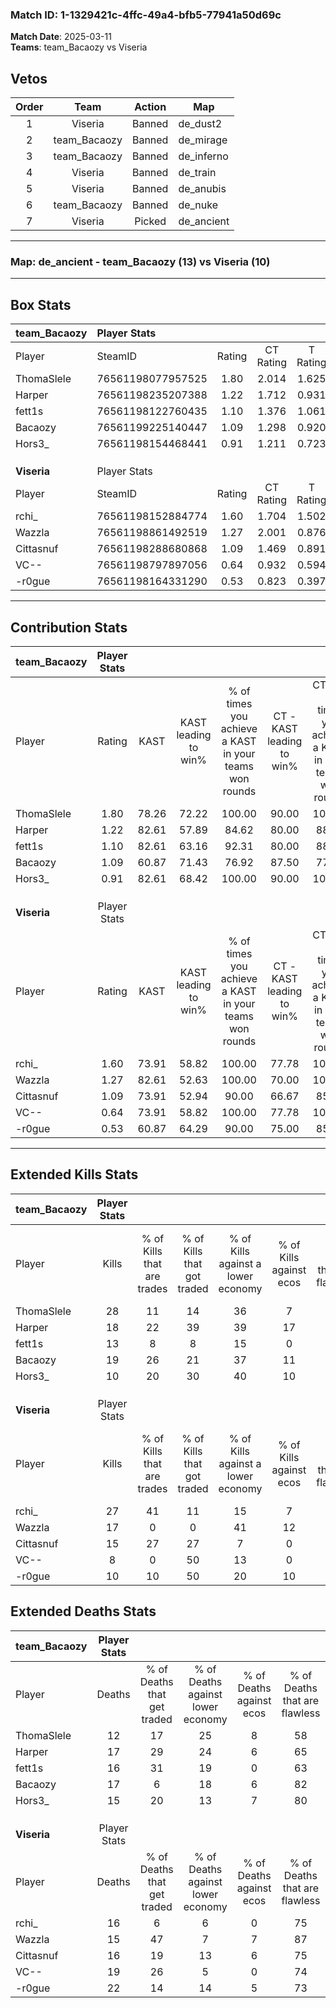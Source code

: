 ### Match ID: 1-1329421c-4ffc-49a4-bfb5-77941a50d69c  
**Match Date**: 2025-03-11  
**Teams**: team_Bacaozy vs Viseria  

## Vetos  

| Order | Team | Action | Map |
| :---: | :--: | :----: | --- |
| 1 | Viseria | Banned | de_dust2 |
| 2 | team_Bacaozy | Banned | de_mirage |
| 3 | team_Bacaozy | Banned | de_inferno |
| 4 | Viseria | Banned | de_train |
| 5 | Viseria | Banned | de_anubis |
| 6 | team_Bacaozy | Banned | de_nuke |
| 7 | Viseria | Picked | de_ancient |

---  

### **Map**: de_ancient - team_Bacaozy (13) vs Viseria (10)  
---  

## Box Stats  

| **team_Bacaozy** | Player Stats      |        |           |          |       |       |       |         |        |      |     |
| :- | :- | :-: | :-: | :-: | :-: | :-: | :-: | :-: | :-: | :-: | :-: |
| Player           | SteamID           | Rating | CT Rating | T Rating | KAST  |  ADR  | Kills | Assists | Deaths | K/D  | HS% |
| ThomaSlele       | 76561198077957525 |  1.80  |   2.014   |  1.625   | 78.26 | 119.4 |  28   |    3    |   12   | 2.33 | 53  |
| Harper           | 76561198235207388 |  1.22  |   1.712   |  0.931   | 82.61 | 76.8  |  18   |    6    |   17   | 1.06 | 44  |
| fett1s           | 76561198122760435 |  1.10  |   1.376   |  1.061   | 82.61 | 82.8  |  13   |   12    |   16   | 0.81 | 38  |
| Bacaozy          | 76561199225140447 |  1.09  |   1.298   |  0.920   | 60.87 | 78.2  |  19   |    4    |   17   | 1.12 | 63  |
| Hors3_           | 76561198154468441 |  0.91  |   1.211   |  0.723   | 82.61 | 57.7  |  10   |    7    |   15   | 0.67 | 90  |
|                  |                   |        |           |          |       |       |       |         |        |      |     |
|                  |                   |        |           |          |       |       |       |         |        |      |     |
|                  |                   |        |           |          |       |       |       |         |        |      |     |
| **Viseria**      | Player Stats      |        |           |          |       |       |       |         |        |      |     |
| Player           | SteamID           | Rating | CT Rating | T Rating | KAST  |  ADR  | Kills | Assists | Deaths | K/D  | HS% |
| rchi_            | 76561198152884774 |  1.60  |   1.704   |  1.502   | 73.91 | 103.1 |  27   |    5    |   16   | 1.69 | 62  |
| Wazzla           | 76561198861492519 |  1.27  |   2.001   |  0.876   | 82.61 | 88.8  |  17   |    8    |   15   | 1.13 | 52  |
| Cittasnuf        | 76561198288680868 |  1.09  |   1.469   |  0.891   | 73.91 | 80.4  |  15   |   10    |   16   | 0.94 | 46  |
| VC--             | 76561198797897056 |  0.64  |   0.932   |  0.594   | 73.91 | 50.0  |   8   |    4    |   19   | 0.42 | 37  |
| -r0gue           | 76561198164331290 |  0.53  |   0.823   |  0.397   | 60.87 | 45.7  |  10   |    3    |   22   | 0.45 | 30  |
---  

## Contribution Stats  

| **team_Bacaozy** | Player Stats |       |                      |                                                        |                           |                                                             |                          |                                                            |
| :- | :-: | :-: | :-: | :-: | :-: | :-: | :-: | :-: |
| Player           |    Rating    | KAST  | KAST leading to win% | % of times you achieve a KAST in your teams won rounds | CT - KAST leading to win% | CT - % of times you achieve a KAST in your teams won rounds | T - KAST leading to win% | T - % of times you achieve a KAST in your teams won rounds |
| ThomaSlele       |     1.80     | 78.26 |        72.22         |                         100.00                         |           90.00           |                           100.00                            |          50.00           |                           100.00                           |
| Harper           |     1.22     | 82.61 |        57.89         |                         84.62                          |           80.00           |                            88.89                            |          33.33           |                           75.00                            |
| fett1s           |     1.10     | 82.61 |        63.16         |                         92.31                          |           80.00           |                            88.89                            |          44.44           |                           100.00                           |
| Bacaozy          |     1.09     | 60.87 |        71.43         |                         76.92                          |           87.50           |                            77.78                            |          50.00           |                           75.00                            |
| Hors3_           |     0.91     | 82.61 |        68.42         |                         100.00                         |           90.00           |                           100.00                            |          44.44           |                           100.00                           |
|                  |              |       |                      |                                                        |                           |                                                             |                          |                                                            |
|                  |              |       |                      |                                                        |                           |                                                             |                          |                                                            |
|                  |              |       |                      |                                                        |                           |                                                             |                          |                                                            |
| **Viseria**      | Player Stats |       |                      |                                                        |                           |                                                             |                          |                                                            |
| Player           |    Rating    | KAST  | KAST leading to win% | % of times you achieve a KAST in your teams won rounds | CT - KAST leading to win% | CT - % of times you achieve a KAST in your teams won rounds | T - KAST leading to win% | T - % of times you achieve a KAST in your teams won rounds |
| rchi_            |     1.60     | 73.91 |        58.82         |                         100.00                         |           77.78           |                           100.00                            |          37.50           |                           100.00                           |
| Wazzla           |     1.27     | 82.61 |        52.63         |                         100.00                         |           70.00           |                           100.00                            |          33.33           |                           100.00                           |
| Cittasnuf        |     1.09     | 73.91 |        52.94         |                         90.00                          |           66.67           |                            85.71                            |          37.50           |                           100.00                           |
| VC--             |     0.64     | 73.91 |        58.82         |                         100.00                         |           77.78           |                           100.00                            |          37.50           |                           100.00                           |
| -r0gue           |     0.53     | 60.87 |        64.29         |                         90.00                          |           75.00           |                            85.71                            |          50.00           |                           100.00                           |
---  

## Extended Kills Stats  

| **team_Bacaozy** | Player Stats |                            |                            |                                    |                         |                              |                                 |                                       |                    |           |
| :- | :-: | :-: | :-: | :-: | :-: | :-: | :-: | :-: | :-: | :-: |
| Player           |    Kills     | % of Kills that are trades | % of Kills that got traded | % of Kills against a lower economy | % of Kills against ecos | % of Kills that are flawless | % of Kills that are close duels | % of Kills that are assisted by flash | Pistol Round Kills | AWP Kills |
| ThomaSlele       |      28      |             11             |             14             |                 36                 |            7            |              82              |                7                |                   7                   |         1          |     0     |
| Harper           |      18      |             22             |             39             |                 39                 |           17            |              78              |                6                |                   6                   |         3          |     1     |
| fett1s           |      13      |             8              |             8              |                 15                 |            0            |              62              |                8                |                   0                   |         1          |     0     |
| Bacaozy          |      19      |             26             |             21             |                 37                 |           11            |              63              |                0                |                  11                   |         1          |     2     |
| Hors3_           |      10      |             20             |             30             |                 40                 |           10            |              80              |               10                |                  10                   |         2          |     0     |
|                  |              |                            |                            |                                    |                         |                              |                                 |                                       |                    |           |
|                  |              |                            |                            |                                    |                         |                              |                                 |                                       |                    |           |
|                  |              |                            |                            |                                    |                         |                              |                                 |                                       |                    |           |
| **Viseria**      | Player Stats |                            |                            |                                    |                         |                              |                                 |                                       |                    |           |
| Player           |    Kills     | % of Kills that are trades | % of Kills that got traded | % of Kills against a lower economy | % of Kills against ecos | % of Kills that are flawless | % of Kills that are close duels | % of Kills that are assisted by flash | Pistol Round Kills | AWP Kills |
| rchi_            |      27      |             41             |             11             |                 15                 |            7            |              70              |                4                |                   0                   |         5          |     0     |
| Wazzla           |      17      |             0              |             0              |                 41                 |           12            |              71              |                6                |                   0                   |         1          |     6     |
| Cittasnuf        |      15      |             27             |             27             |                 7                  |            0            |              60              |                7                |                   0                   |         0          |     0     |
| VC--             |      8       |             0              |             50             |                 13                 |            0            |              88              |                0                |                  13                   |         1          |     0     |
| -r0gue           |      10      |             10             |             50             |                 20                 |           10            |              60              |               20                |                   0                   |         2          |     0     |
## Extended Deaths Stats  

| **team_Bacaozy** | Player Stats |                             |                                   |                          |                               |                            |                           |               |
| :- | :-: | :-: | :-: | :-: | :-: | :-: | :-: | :-: |
| Player           |    Deaths    | % of Deaths that get traded | % of Deaths against lower economy | % of Deaths against ecos | % of Deaths that are flawless | % of Deaths that are close | % of Deaths while blinded | Deaths to AWP |
| ThomaSlele       |      12      |             17              |                25                 |            8             |              58               |             8              |             0             |       1       |
| Harper           |      17      |             29              |                24                 |            6             |              65               |             0              |             0             |       0       |
| fett1s           |      16      |             31              |                19                 |            0             |              63               |             19             |             0             |       0       |
| Bacaozy          |      17      |              6              |                18                 |            6             |              82               |             6              |             6             |       3       |
| Hors3_           |      15      |             20              |                13                 |            7             |              80               |             0              |             0             |       2       |
|                  |              |                             |                                   |                          |                               |                            |                           |               |
|                  |              |                             |                                   |                          |                               |                            |                           |               |
|                  |              |                             |                                   |                          |                               |                            |                           |               |
| **Viseria**      | Player Stats |                             |                                   |                          |                               |                            |                           |               |
| Player           |    Deaths    | % of Deaths that get traded | % of Deaths against lower economy | % of Deaths against ecos | % of Deaths that are flawless | % of Deaths that are close | % of Deaths while blinded | Deaths to AWP |
| rchi_            |      16      |              6              |                 6                 |            0             |              75               |             13             |             0             |       0       |
| Wazzla           |      15      |             47              |                 7                 |            7             |              87               |             7              |             7             |       0       |
| Cittasnuf        |      16      |             19              |                13                 |            6             |              75               |             0              |            13             |       1       |
| VC--             |      19      |             26              |                 5                 |            0             |              74               |             5              |            11             |       1       |
| -r0gue           |      22      |             14              |                14                 |            5             |              73               |             5              |             5             |       1       |
